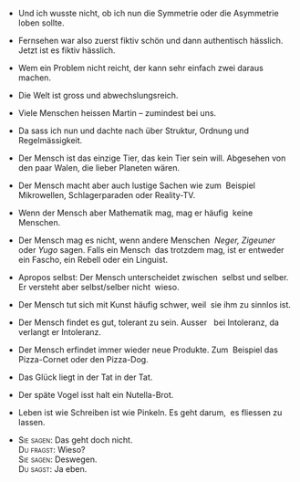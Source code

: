 -   Und ich wusste nicht, ob ich nun die Symmetrie oder die Asymmetrie
    loben sollte.

-   Fernsehen war also zuerst fiktiv schön und dann authentisch
    hässlich. Jetzt ist es fiktiv hässlich.

-   Wem ein Problem nicht reicht, der kann sehr einfach zwei daraus
    machen.

-   Die Welt ist gross und abwechslungsreich.

-   Viele Menschen heissen Martin – zumindest bei uns.

-   Da sass ich nun und dachte nach über Struktur, Ordnung und
    Regelmässigkeit.

-   Der Mensch ist das einzige Tier, das kein Tier sein will. Abgesehen
    von den paar Walen, die lieber Planeten wären.

-   ​Der Mensch macht aber auch lustige Sachen wie zum ​ ​Beispiel
    Mikrowellen, Schlagerparaden oder Reality-TV.

-   Wenn der Mensch aber Mathematik mag, mag er häufig ​ ​keine
    Menschen.

-   Der Mensch mag es nicht, wenn andere Menschen ​ ​*Neger, Zigeuner*
    oder *Yugo* sagen. Falls ein Mensch ​ ​das trotzdem mag, ist er
    entweder ein Fascho, ein Rebell oder ein Linguist.

-   Apropos selbst: Der Mensch unterscheidet zwischen ​ ​selbst und
    selber. Er versteht aber selbst/selber nicht ​ ​wieso.

-   Der Mensch tut sich mit Kunst häufig schwer, weil ​ ​sie ihm zu
    sinnlos ist.

-   Der Mensch findet es gut, tolerant zu sein. Ausser ​ ​ bei
    Intoleranz, da verlangt er Intoleranz.

-   Der Mensch erfindet immer wieder neue Produkte. Zum ​ ​Beispiel das
    Pizza-Cornet oder den Pizza-Dog.

-   Das Glück liegt in der Tat in der Tat.

-   Der späte Vogel isst halt ein Nutella-Brot.

-   Leben ist wie Schreiben ist wie Pinkeln.​ ​Es geht darum, ​ ​es
    fliessen zu lassen.

-   <span class="smallcaps">Sie sagen:</span> Das geht doch nicht.  
    <span class="smallcaps">Du fragst:</span> Wieso?  
    <span class="smallcaps">Sie sagen:</span> Deswegen.  
    <span class="smallcaps">Du sagst:</span> Ja eben.
